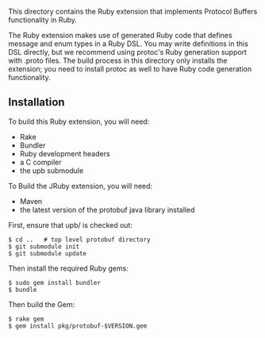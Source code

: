 This directory contains the Ruby extension that implements Protocol Buffers
functionality in Ruby.

The Ruby extension makes use of generated Ruby code that defines message and
enum types in a Ruby DSL. You may write definitions in this DSL directly, but
we recommend using protoc's Ruby generation support with .proto files. The
build process in this directory only installs the extension; you need to
install protoc as well to have Ruby code generation functionality.

Installation
------------

To build this Ruby extension, you will need:

* Rake
* Bundler
* Ruby development headers
* a C compiler
* the upb submodule

To Build the JRuby extension, you will need:

* Maven
* the latest version of the protobuf java library installed

First, ensure that upb/ is checked out:

    $ cd ..   # top level protobuf directory
    $ git submodule init
    $ git submodule update

Then install the required Ruby gems:

    $ sudo gem install bundler
    $ bundle

Then build the Gem:

    $ rake gem
    $ gem install pkg/protobuf-$VERSION.gem
